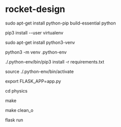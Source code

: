 # rocket-design


sudo apt-get install python-pip build-essential python

pip3 install --user virtualenv

sudo apt-get install python3-venv

python3 -m venv .python-env

./.python-env/bin/pip3 install -r requirements.txt

source ./.python-env/bin/activate 

export FLASK_APP=app.py

cd physics

make

make clean_o

flask run